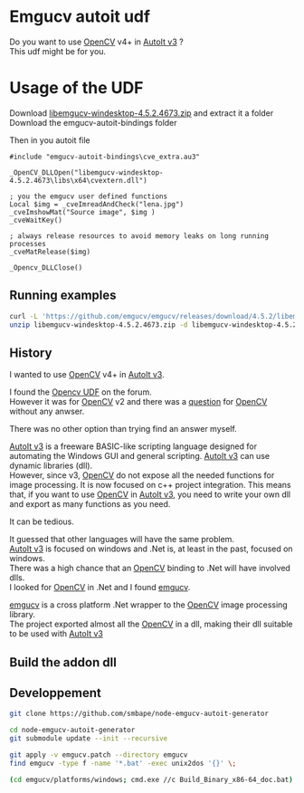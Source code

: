 # Emgucv autoit udf

Do you want to use [OpenCV](https://opencv.org/) v4+ in [AutoIt v3](https://www.autoitscript.com/) ?  
This udf might be for you.

# Usage of the UDF

Download [libemgucv-windesktop-4.5.2.4673.zip](https://github.com/emgucv/emgucv/releases/download/4.5.2/libemgucv-windesktop-4.5.2.4673.zip) and extract it a folder
Download the emgucv-autoit-bindings folder

Then in you autoit file

```autoit
#include "emgucv-autoit-bindings\cve_extra.au3"

_OpenCV_DLLOpen("libemgucv-windesktop-4.5.2.4673\libs\x64\cvextern.dll")

; you the emgucv user defined functions
Local $img = _cveImreadAndCheck("lena.jpg")
_cveImshowMat("Source image", $img )
_cveWaitKey()

; always release resources to avoid memory leaks on long running processes
_cveMatRelease($img)

_Opencv_DLLClose()

```

## Running examples

```sh
curl -L 'https://github.com/emgucv/emgucv/releases/download/4.5.2/libemgucv-windesktop-4.5.2.4673.zip' -o libemgucv-windesktop-4.5.2.4673.zip
unzip libemgucv-windesktop-4.5.2.4673.zip -d libemgucv-windesktop-4.5.2.4673
```

## History

I wanted to use [OpenCV](https://opencv.org/) v4+ in [AutoIt v3](https://www.autoitscript.com/).

I found the [Opencv UDF](https://www.autoitscript.com/forum/topic/160732-opencv-udf/) on the forum.  
However it was for [OpenCV](https://opencv.org/) v2 and there was a [question](https://www.autoitscript.com/forum/topic/160732-opencv-udf/?do=findComment&comment=1441185) for [OpenCV](https://opencv.org/) without any anwser.

There was no other option than trying find an answer myself.

[AutoIt v3](https://www.autoitscript.com/) is a freeware BASIC-like scripting language designed for automating the Windows GUI and general scripting.
[AutoIt v3](https://www.autoitscript.com/) can use dynamic libraries (dll).  
However, since v3, [OpenCV](https://opencv.org/) do not expose all the needed functions for image processing. It is now focused on c++ project integration.
This means that, if you want to use [OpenCV](https://opencv.org/) in [AutoIt v3](https://www.autoitscript.com/), you need to write your own dll and export as many functions as you need.

It can be tedious.

It guessed that other languages will have the same problem.  
[AutoIt v3](https://www.autoitscript.com/) is focused on windows and .Net is, at least in the past, focused on windows.  
There was a high chance that an [OpenCV](https://opencv.org/) binding to .Net will have involved dlls.  
I looked for [OpenCV](https://opencv.org/) in .Net and I found [emgucv](https://github.com/emgucv/emgucv).

[emgucv](https://github.com/emgucv/emgucv) is a cross platform .Net wrapper to the [OpenCV](https://opencv.org/) image processing library.  
The project exported almost all the [OpenCV](https://opencv.org/) in a dll, making their dll suitable to be used with [AutoIt v3](https://www.autoitscript.com/)

## Build the addon dll

## Developpement

```sh
git clone https://github.com/smbape/node-emgucv-autoit-generator

cd node-emgucv-autoit-generator
git submodule update --init --recursive

git apply -v emgucv.patch --directory emgucv
find emgucv -type f -name '*.bat' -exec unix2dos '{}' \;

(cd emgucv/platforms/windows; cmd.exe //c Build_Binary_x86-64_doc.bat)
```
